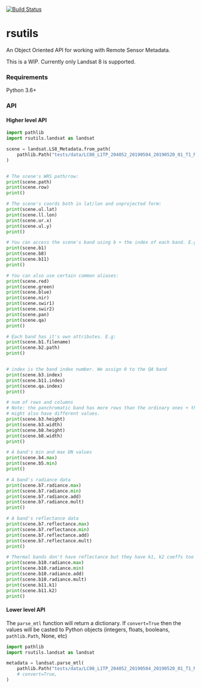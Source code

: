 [![Build Status](https://dev.azure.com/otinanai90/rsutils/_apis/build/status/pmav99.rsutils?branchName=master)](https://dev.azure.com/otinanai90/rsutils/_build/latest?definitionId=5&branchName=master)

rsutils
=======

An Object Oriented API for working with Remote Sensor Metadata.

This is a WIP. Currently only Landsat 8 is supported.

### Requirements

Python 3.6+

### API

#### Higher level API

``` python
import pathlib
import rsutils.landsat as landsat

scene = landsat.LS8_Metadata.from_path(
    pathlib.Path("tests/data/LC08_L1TP_204052_20190504_20190520_01_T1_MTL.txt"),
)


# The scene's WRS path/row:
print(scene.path)
print(scene.row)
print()

# The scene's coords both in lat/lon and unprojected form:
print(scene.ul.lat)
print(scene.ll.lon)
print(scene.ur.x)
print(scene.ul.y)
print()

# You can access the scene's band using b + the index of each band. E.g.:
print(scene.b1)
print(scene.b8)
print(scene.b11)
print()

# You can also use certain common aliases:
print(scene.red)
print(scene.green)
print(scene.blue)
print(scene.nir)
print(scene.swir1)
print(scene.swir2)
print(scene.pan)
print(scene.qa)
print()

# Each band has it's own attributes. E.g:
print(scene.b1.filename)
print(scene.b2.path)
print()


# index is the band index number. We assign 0 to the QA band
print(scene.b3.index)
print(scene.b11.index)
print(scene.qa.index)
print()

# num of rows and columns
# Note: the panchromatic band has more rows than the ordinary ones + the thermal bands
# might also have different values.
print(scene.b3.height)
print(scene.b3.width)
print(scene.b8.height)
print(scene.b8.width)
print()

# A band's min and max DN values
print(scene.b4.max)
print(scene.b5.min)
print()

# A band's radiance data
print(scene.b7.radiance.max)
print(scene.b7.radiance.min)
print(scene.b7.radiance.add)
print(scene.b7.radiance.mult)
print()

# A band's reflectance data
print(scene.b7.reflectance.max)
print(scene.b7.reflectance.min)
print(scene.b7.reflectance.add)
print(scene.b7.reflectance.mult)
print()

# Thermal bands don't have reflectance but they have k1, k2 coeffs too
print(scene.b10.radiance.max)
print(scene.b10.radiance.min)
print(scene.b10.radiance.add)
print(scene.b10.radiance.mult)
print(scene.b11.k1)
print(scene.b11.k2)
print()
```

#### Lower level API

The `parse_mtl` function will return a dictionary. If `convert=True` then the values
will be casted to Python objects (integers, floats, booleans, `pathlib.Path`, None, etc)

``` python
import pathlib
import rsutils.landsat as landsat

metadata = landsat.parse_mtl(
    pathlib.Path("tests/data/LC08_L1TP_204052_20190504_20190520_01_T1_MTL.txt"),
    # convert=True,
)
```
